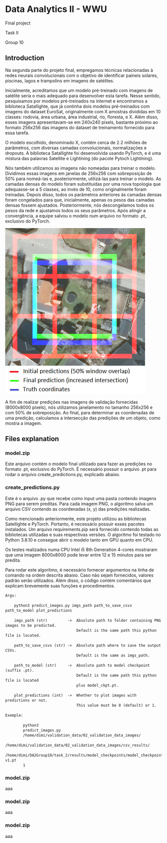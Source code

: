 # Data Analytics II - WWU

Final project

Task II

Group 10


## Introduction

Na segunda parte do projeto final, empregamos técnicas relacionadas à redes neurais convolucionais com o objetivo de identificar paineis solares, piscinas, lagos e trampolins em imagens de satélites. 

Inicialmente, acreditamos que um modelo pré-treinado com imagens de satélite seria o mais adequado para desenvolver esta tarefa. Nesse sentido, pesquisamos por modelos pré-treinados na internet e encontramos a biblioteca Satallighte, que já continha dois modelos pré-treinados com imagens do dataset EuroSat, originalmente com X amostras divididas em 10 classes: rodovia, área urbana, área industrial, rio, floresta, e X. Além disso, esses imagens apresentavam-se em 240x240 pixels, bastante próximo ao formato 256x256 das imagens do dataset de treinamento fornecido para essa tarefa.

O modelo escolhido, denominado X, contém cerca de 2.2 milhões de parâmetros, com diversas camadas convolucionais, normalizações e dropouts. A biblioteca Satallighte foi desenvolvida usando PyTorch, e é uma mistura das palavras Satellite e Lightining (do pacote Pytoch Lightining).

Nós também utilizamos as imagens não nomeadas para treinar o modelo. Dividimos essas imagens em janelas de 256x256 com sobreposição de 50% para nomeá-las e, posteriormente, utilizá-las para treinar o modelo. As camadas densas do modelo foram substituídas por uma nova topologia que adequasse-se a 5 classes, ao invés de 10, como originalmente foram treinadas. Depois disso, todos os parâmetros anteriores às camadas densas foram congelados para que, inicialmente, apenas os pesos das camadas densas fossem ajustados. Posteriormente, nós descongelamos todos os pesos da rede e ajustamos todos os seus parâmetros. Após atingir a convergência, a equipe salvou o modelo num arquivo no formato .pt, exclusivo do PyTorch. 


![Coudn't display image final_prediction_exemple.png!](final_prediction_exemple.png "")

A fim de realizar predições nas imagens de validação fornecidas (8000x8000 pixels), nós utilizamos janelamento no tamanho 256x256 e com 50% de sobreposição. Ao final, para determinar as coordenadas de uma predição, calculamos a intersecção das predições de um objeto, como mostra a imagem. 

## Files explanation

### model.zip

Este arquivo contém o modelo final utilizado para fazer as predições no formato .pt, exclusivo do PyTorch. É necessário possuir o arquivo .pt para rodar o arquivo create_predictions.py, explicado abaixo.

### create_predictions.py

Este é o arquivo .py que recebe como input uma pasta contendo imagens PNG para serem preditas. Para cada imagem PNG, o algoritmo salva um arquivo CSV contendo as coordenadas (x, y) das predições realizadas.

Como mencionado anteriormente, este projeto utilizou as bibliotecas Satellighte e PyTorch. Portanto, é necessário possuir esses pacotes instalados. Um arquivo requirements.pip será fornecido contendo todas as bibliotecas utilizadas e suas respectivas versões. O algoritmo foi testado no Python 3.8.10 e consegue abrir o modelo tanto em GPU quanto em CPU. 

Os testes realizados numa CPU Intel i5 8th Generation 4-cores mostraram que uma imagem 8000x8000 pode levar entre 12 e 15 minutos para ser predita.

Para rodar este algoritmo, é necessário fornecer argumentos na linha de comando na ordem descrita abaixo. Caso não sejam fornecidos, valores padrão serão utilizados. Além disso, o código contém comentários que explicam brevemente suas funções e procedimentos.

	Args:

		python3 predict_images.py imgs_path path_to_save_csvs path_to_model plot_predictions

		imgs_path (str)			-> 	Absolute path to folder containing PNG images to be predicted. 
									Default is the same path this python file is located.
		
		path_to_save_csvs (str)	->	Absolute path where to save the output CSVs. 
									Default is the same as imgs_path.
		
		path_to_model (str)		->	Absolute path to model checkpoint (suffix .pt).
									Default is the same path this python file is located
									plus model_ckpt.pt.
		
		plot_predictions (int)	->	Whether to plot images with predictions or not. 
									This value must be 0 (default) or 1. 

	Exemple:

			python3 
			predict_images.py 
			/home/dimi/validation_data/02_validation_data_images/
			/home/dimi/validation_data/02_validation_data_images/csv_results/ 
			/home/dimi/DA2Group10/task_2/results/model_checkpoints/model_checkpoint_all_layers_round_5-v1.pt 
			1

### model.zip

aaa

### model.zip

aaa

### model.zip

aaa

